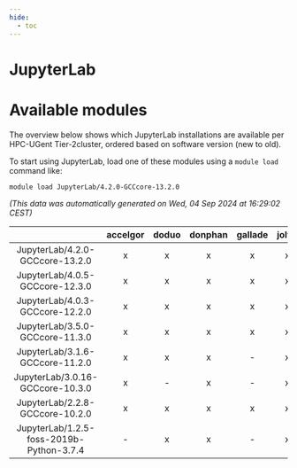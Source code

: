 ```yaml
---
hide:
  - toc
---
```


JupyterLab
==========

# Available modules


The overview below shows which JupyterLab installations are available per HPC-UGent Tier-2cluster, ordered based on software version (new to old).

To start using JupyterLab, load one of these modules using a `module load` command like:

```shell
module load JupyterLab/4.2.0-GCCcore-13.2.0
```

*(This data was automatically generated on Wed, 04 Sep 2024 at 16:29:02 CEST)*  

| |accelgor|doduo|donphan|gallade|joltik|shinx|skitty|
| :---: | :---: | :---: | :---: | :---: | :---: | :---: | :---: |
|JupyterLab/4.2.0-GCCcore-13.2.0|x|x|x|x|x|x|x|
|JupyterLab/4.0.5-GCCcore-12.3.0|x|x|x|x|x|x|x|
|JupyterLab/4.0.3-GCCcore-12.2.0|x|x|x|x|x|-|x|
|JupyterLab/3.5.0-GCCcore-11.3.0|x|x|x|x|x|-|x|
|JupyterLab/3.1.6-GCCcore-11.2.0|x|x|x|-|x|-|x|
|JupyterLab/3.0.16-GCCcore-10.3.0|x|-|x|-|x|-|-|
|JupyterLab/2.2.8-GCCcore-10.2.0|x|x|x|x|x|-|x|
|JupyterLab/1.2.5-foss-2019b-Python-3.7.4|-|x|x|-|x|-|x|
